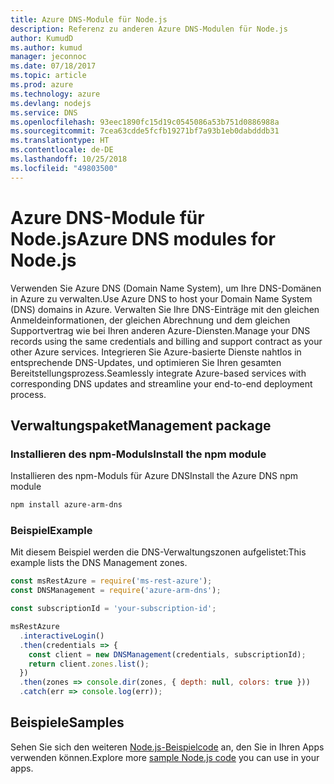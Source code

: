 ```yaml
---
title: Azure DNS-Module für Node.js
description: Referenz zu anderen Azure DNS-Modulen für Node.js
author: KumudD
ms.author: kumud
manager: jeconnoc
ms.date: 07/18/2017
ms.topic: article
ms.prod: azure
ms.technology: azure
ms.devlang: nodejs
ms.service: DNS
ms.openlocfilehash: 93eec1890fc15d19c0545086a53b751d0886988a
ms.sourcegitcommit: 7cea63cdde5fcfb19271bf7a93b1eb0dabdddb31
ms.translationtype: HT
ms.contentlocale: de-DE
ms.lasthandoff: 10/25/2018
ms.locfileid: "49803500"
---
```

# <a name="azure-dns-modules-for-nodejs"></a><span data-ttu-id="43154-103">Azure DNS-Module für Node.js</span><span class="sxs-lookup"><span data-stu-id="43154-103">Azure DNS modules for Node.js</span></span>

<span data-ttu-id="43154-104">Verwenden Sie Azure DNS (Domain Name System), um Ihre DNS-Domänen in Azure zu verwalten.</span><span class="sxs-lookup"><span data-stu-id="43154-104">Use Azure DNS to host your Domain Name System (DNS) domains in Azure.</span></span> <span data-ttu-id="43154-105">Verwalten Sie Ihre DNS-Einträge mit den gleichen Anmeldeinformationen, der gleichen Abrechnung und dem gleichen Supportvertrag wie bei Ihren anderen Azure-Diensten.</span><span class="sxs-lookup"><span data-stu-id="43154-105">Manage your DNS records using the same credentials and billing and support contract as your other Azure services.</span></span> <span data-ttu-id="43154-106">Integrieren Sie Azure-basierte Dienste nahtlos in entsprechende DNS-Updates, und optimieren Sie Ihren gesamten Bereitstellungsprozess.</span><span class="sxs-lookup"><span data-stu-id="43154-106">Seamlessly integrate Azure-based services with corresponding DNS updates and streamline your end-to-end deployment process.</span></span>

## <a name="management-package"></a><span data-ttu-id="43154-107">Verwaltungspaket</span><span class="sxs-lookup"><span data-stu-id="43154-107">Management package</span></span>

### <a name="install-the-npm-module"></a><span data-ttu-id="43154-108">Installieren des npm-Moduls</span><span class="sxs-lookup"><span data-stu-id="43154-108">Install the npm module</span></span>

<span data-ttu-id="43154-109">Installieren des npm-Moduls für Azure DNS</span><span class="sxs-lookup"><span data-stu-id="43154-109">Install the Azure DNS npm module</span></span>

```bash
npm install azure-arm-dns
```

### <a name="example"></a><span data-ttu-id="43154-110">Beispiel</span><span class="sxs-lookup"><span data-stu-id="43154-110">Example</span></span>

<span data-ttu-id="43154-111">Mit diesem Beispiel werden die DNS-Verwaltungszonen aufgelistet:</span><span class="sxs-lookup"><span data-stu-id="43154-111">This example lists the DNS Management zones.</span></span>

```javascript
const msRestAzure = require('ms-rest-azure');
const DNSManagement = require('azure-arm-dns');

const subscriptionId = 'your-subscription-id';

msRestAzure
  .interactiveLogin()
  .then(credentials => {
    const client = new DNSManagement(credentials, subscriptionId);
    return client.zones.list();
  })
  .then(zones => console.dir(zones, { depth: null, colors: true }))
  .catch(err => console.log(err));
```

## <a name="samples"></a><span data-ttu-id="43154-112">Beispiele</span><span class="sxs-lookup"><span data-stu-id="43154-112">Samples</span></span>

<span data-ttu-id="43154-113">Sehen Sie sich den weiteren [Node.js-Beispielcode](https://azure.microsoft.com/resources/samples/?platform=nodejs) an, den Sie in Ihren Apps verwenden können.</span><span class="sxs-lookup"><span data-stu-id="43154-113">Explore more [sample Node.js code](https://azure.microsoft.com/resources/samples/?platform=nodejs) you can use in your apps.</span></span>
